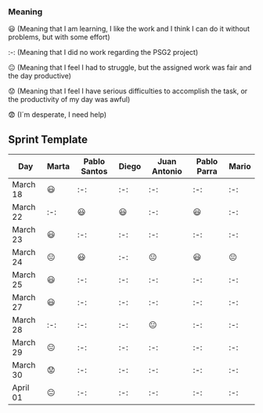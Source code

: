 ### Meaning

:smiley: (Meaning that I am learning, I like the work and I think I can do it without problems, but with some effort)

:-: (Meaning that I did no work regarding the PSG2 project)           

:neutral_face:  (Meaning that I feel I had to struggle, but the assigned work was fair and the day productive) 

:worried: (Meaning that I feel I have serious difficulties to accomplish the task, or the productivity of my day was awful)   

:fearful:   (I´m desperate, I need help)        


## Sprint Template

| Day           |     Marta    	|  Pablo Santos  |     Diego      |  Juan Antonio  |  Pablo Parra   |      Mario     |
| ------------- | ------------- | -------------  | -------------  | -------------  | -------------  | -------------  |
| March 18      |   :smiley:    |      :-:       |      :-:       |      :-:       |      :-:       |       :-:      |
| March 22      |     :-:       |    :smiley:    |    :smiley:    |      :-:       |    :smiley:    |       :-:      |
| March 23      |   :smiley:    |      :-:       |      :-:       |      :-:       |      :-:       |       :-:      |
| March 24      |:neutral_face: |    :smiley:    |      :-:       | :neutral_face: |    :smiley:    | :neutral_face: |                
| March 25      |   :smiley:    |      :-:       |      :-:       |      :-:       |      :-:       |      :-:       |                
| March 27      |   :smiley:    |      :-:       |      :-:       |      :-:       |      :-:       |      :-:       |                
| March 28      |     :-:       |      :-:       |      :-:       | :neutral_face: |      :-:       |      :-:       |    
| March 29      |:neutral_face: |      :-:       |      :-:       |      :-:       |      :-:       |      :-:       | 
| March 30      |   :worried:   |      :-:       |      :-:       |      :-:       |      :-:       |      :-:       |
| April 01      |:neutral_face: |      :-:       |      :-:       |      :-:       |      :-:       |      :-:       |  
